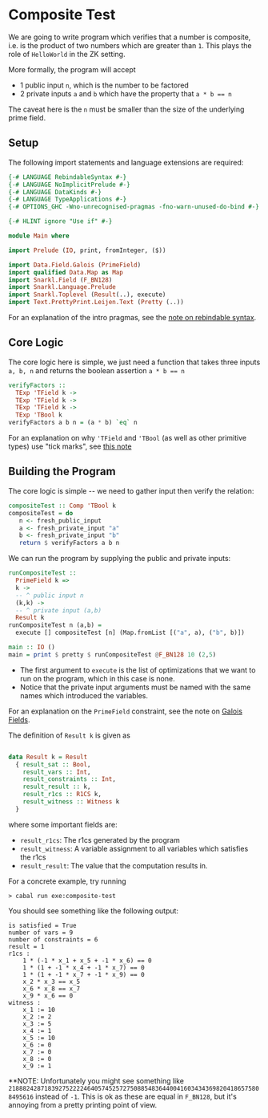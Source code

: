 # Composite Test

We are going to write program which verifies that a number is composite, i.e. is the product of two numbers which are greater than `1`. This plays the role of `HelloWorld` in the ZK setting.

More formally, the program will accept

-  1 public input `n`, which is the number to be factored
-  2 private inputs `a` and `b` which have the property that `a * b == n`

The caveat here is the `n` must be smaller than the size of the underlying prime field.

## Setup

The following import statements and language extensions are required:


```haskell
{-# LANGUAGE RebindableSyntax #-}
{-# LANGUAGE NoImplicitPrelude #-}
{-# LANGUAGE DataKinds #-}
{-# LANGUAGE TypeApplications #-}
{-# OPTIONS_GHC -Wno-unrecognised-pragmas -fno-warn-unused-do-bind #-}

{-# HLINT ignore "Use if" #-}

module Main where

import Prelude (IO, print, fromInteger, ($))

import Data.Field.Galois (PrimeField)
import qualified Data.Map as Map
import Snarkl.Field (F_BN128)
import Snarkl.Language.Prelude
import Snarkl.Toplevel (Result(..), execute)
import Text.PrettyPrint.Leijen.Text (Pretty (..))
```

For an explanation of the intro pragmas, see the [note on rebindable syntax](../README.md#rebindablesyntax-extension-etc).


## Core Logic

The core logic here is simple, we just need a function that takes three inputs `a, b, n` and returns the boolean assertion `a * b == n`

```haskell
verifyFactors :: 
  TExp 'TField k -> 
  TExp 'TField k ->
  TExp 'TField k ->
  TExp 'TBool k
verifyFactors a b n = (a * b) `eq` n
```

For an explanation on why `'TField` and `'TBool` (as well as other primitive types) use "tick marks", see [this note](../README.md/#types-with-tick-marks)

## Building the Program

The core logic is simple -- we need to gather input then verify the relation: 

```haskell
compositeTest :: Comp 'TBool k
compositeTest = do
   n <- fresh_public_input 
   a <- fresh_private_input "a"
   b <- fresh_private_input "b"
   return $ verifyFactors a b n
```

We can run the program by supplying the public and private inputs:

```haskell
runCompositeTest :: 
  PrimeField k =>
  k ->
  -- ^ public input n
  (k,k) ->
  -- ^ private input (a,b)
  Result k
runCompositeTest n (a,b) = 
  execute [] compositeTest [n] (Map.fromList [("a", a), ("b", b)])

main :: IO ()
main = print $ pretty $ runCompositeTest @F_BN128 10 (2,5)
```

- The first argument to `execute` is the list of optimizations that we want to run on 
  the program, which in this case is none.
- Notice that the private input arguments must be named with the same names which introduced
  the variables.

For an explanation on the `PrimeField` constraint, see the note on [Galois Fields](../README.md#galois-fields).

The definition of `Result k` is given as

```haskell ignore

data Result k = Result
  { result_sat :: Bool,
    result_vars :: Int,
    result_constraints :: Int,
    result_result :: k,
    result_r1cs :: R1CS k,
    result_witness :: Witness k
  }
```

where some important fields are:

- `result_r1cs`: The r1cs generated by the program
- `result_witness`: A variable assignment to all variables which satisfies the r1cs
- `result_result`: The value that the computation results in.

For a concrete example, try running 

```
> cabal run exe:composite-test
```

You should see something like the following output:

```
is satisfied = True
number of vars = 9
number of constraints = 6
result = 1
r1cs :
    1 * (-1 * x_1 + x_5 + -1 * x_6) == 0
    1 * (1 + -1 * x_4 + -1 * x_7) == 0
    1 * (1 + -1 * x_7 + -1 * x_9) == 0
    x_2 * x_3 == x_5
    x_6 * x_8 == x_7
    x_9 * x_6 == 0
witness :
    x_1 := 10
    x_2 := 2
    x_3 := 5
    x_4 := 1
    x_5 := 10
    x_6 := 0
    x_7 := 0
    x_8 := 0
    x_9 := 1

```

**NOTE: Unfortunately you might see something like `21888242871839275222246405745257275088548364400416034343698204186575808495616` instead of `-1`. This is ok as these are equal in `F_BN128`, but it's annoying from a pretty printing point of view.
